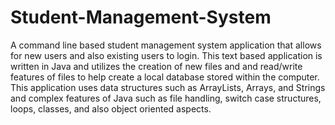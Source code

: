 # Student-Management-System
A command line based student management system application that allows for new users and also existing users to login. This text based application is written in Java and utilizes the creation of new files and and read/write features of files to help create a local database stored within the computer. This application uses data structures such as ArrayLists, Arrays, and Strings and complex features of Java such as file handling, switch case structures, loops, classes, and also object oriented aspects. 

